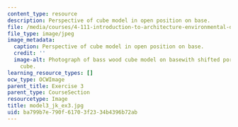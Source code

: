 ```yaml
---
content_type: resource
description: Perspective of cube model in open position on base.
file: /media/courses/4-111-introduction-to-architecture-environmental-design-spring-2014/ba799b7e790f61703f2334b4396b72ab_model3_jk_ex3.jpg
file_type: image/jpeg
image_metadata:
  caption: Perspective of cube model in open position on base.
  credit: ''
  image-alt: Photograph of bass wood cube model on basewith shifted portions of the
    cube.
learning_resource_types: []
ocw_type: OCWImage
parent_title: Exercise 3
parent_type: CourseSection
resourcetype: Image
title: model3_jk_ex3.jpg
uid: ba799b7e-790f-6170-3f23-34b4396b72ab
---
```

